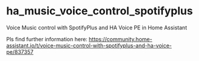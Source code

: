 # ha_music_voice_control_spotifyplus
Voice Music control with SpotifyPlus and HA Voice PE in Home Assistant

Pls find further information here:
https://community.home-assistant.io/t/voice-music-control-with-spotifyplus-and-ha-voice-pe/837357
